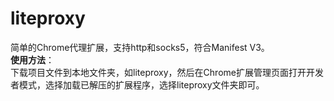 # liteproxy
简单的Chrome代理扩展，支持http和socks5，符合Manifest V3。  
**使用方法**：  
下载项目文件到本地文件夹，如liteproxy，然后在Chrome扩展管理页面打开开发者模式，选择加载已解压的扩展程序，选择liteproxy文件夹即可。  
